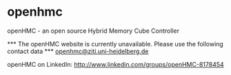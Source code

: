 openhmc
=======

openHMC - an open source Hybrid Memory Cube Controller

*** The openHMC website is currently unavailable. Please use the following contact data ***
openhmc@ziti.uni-heidelberg.de

openHMC on LinkedIn:
http://www.linkedin.com/groups/openHMC-8178454

